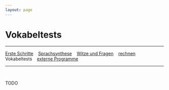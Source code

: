 ```yaml
---
layout: page
---
```

# Vokabeltests
---
[Erste Schritte](ersteschritte.html) &nbsp;&nbsp; [Sprachsynthese](sprachsynthese.html) &nbsp;&nbsp; [Witze und Fragen](witzeundfragen.html) &nbsp;&nbsp; [rechnen](rechnen.html) &nbsp;&nbsp; Vokabeltests &nbsp;&nbsp; [externe Programme](extprogramme.html)

---
&nbsp;

TODO



